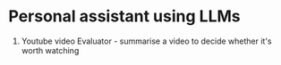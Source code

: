 # Personal assistant using LLMs
1. Youtube video Evaluator - summarise a video to decide whether it's worth watching